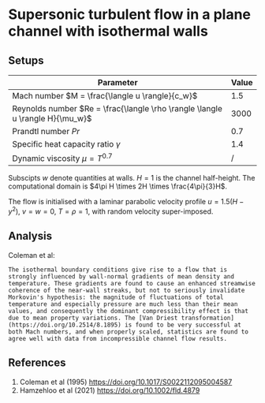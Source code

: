 # Supersonic turbulent flow in a plane channel with isothermal walls

## Setups
| Parameter            | Value                |
| -------------------- | -------------------- |
| Mach number $M = \frac{\langle u \rangle}{c_w}$ | 1.5 |
| Reynolds number $Re = \frac{\langle \rho \rangle \langle u \rangle H}{\mu_w}$ | 3000 |
| Prandtl number $Pr$  | 0.7 |
| Specific heat capacity ratio $\gamma$ | 1.4 |
| Dynamic viscosity $\mu = T^{0.7}$ | / |

Subscipts $w$ denote quantities at walls. $H=1$ is the channel half-height. The computational domain is $4\pi H \times 2H \times \frac{4\pi}{3}H$.

The flow is initialised with a laminar parabolic velocity profile $u = 1.5(H - y^2)$, $v = w = 0$, $T = \rho = 1$, with random velocity super-imposed.


## Analysis
Coleman et al:

    The isothermal boundary conditions give rise to a flow that is strongly influenced by wall-normal gradients of mean density and temperature. These gradients are found to cause an enhanced streamwise coherence of the near-wall streaks, but not to seriously invalidate Morkovin's hypothesis: the magnitude of fluctuations of total temperature and especially pressure are much less than their mean values, and consequently the dominant compressibility effect is that due to mean property variations. The [Van Driest transformation](https://doi.org/10.2514/8.1895) is found to be very successful at both Mach numbers, and when properly scaled, statistics are found to agree well with data from incompressible channel flow results.

## References
1. Coleman et al (1995) https://doi.org/10.1017/S0022112095004587
2. Hamzehloo et al (2021) https://doi.org/10.1002/fld.4879